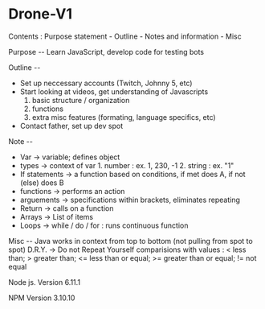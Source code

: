 # Drone-V1

Contents : Purpose statement - Outline - Notes and information - Misc


Purpose -- Learn JavaScript, develop code for testing bots

Outline --
* Set up neccessary accounts (Twitch, Johnny 5, etc)
* Start looking at videos, get understanding of Javascripts
  1. basic structure / organization
  2. functions
  3. extra misc features (formating, language specifics, etc)
* Contact father, set up dev spot

Note --
* Var -> variable; defines object
* types -> context of var
          1. number : ex. 1, 230, -1
          2. string : ex. "1"
* If statements -> a function based on conditions, if met does A, if not (else) does B
* functions -> performs an action
* arguements -> specifications within brackets, eliminates repeating
* Return -> calls on a function
* Arrays -> List of items
* Loops -> while / do / for : runs continuous function

Misc --
Java works in context from top to bottom (not pulling from spot to spot)
D.R.Y. -> Do not Repeat Yourself
comparisions with values : < less than; > greater than; <= less than or equal; >= greater than or equal; != not equal

Node js. Version 6.11.1

NPM Version 3.10.10
